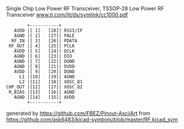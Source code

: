 Single Chip Low Power RF Transceiver, TSSOP-28
Low Power RF Transceiver
www.ti.com/lit/ds/symlink/cc1000.pdf


	        +-----------+
	   AVDD |[ 1]   [28]| RSSI/IF
	   AGND |[ 2]   [27]| PALE
	  RF_IN |[ 3]   [26]| PDATA
	 RF_OUT |[ 4]   [25]| PCLK
	   AVDD |[ 5]   [24]| DCLK
	   AGND |[ 6]   [23]| DIO
	   AGND |[ 7]   [22]| DGND
	   AGND |[ 8]   [21]| DVDD
	   AVDD |[ 9]   [20]| DGND
	     L1 |[10]   [19]| AGND
	     L2 |[11]   [18]| XOSC_Q1
	CHP_OUT |[12]   [17]| XOSC_Q2
	 R_BIAS |[13]   [16]| AGND
	   AGND |[14]   [15]| AVDD
	        +-----------+


generated by https://github.com/FBEZ/Pinout-AsciiArt from https://github.com/ask6483/kicad-symbols/blob/master/RF.kicad_sym
